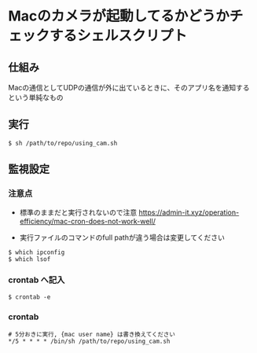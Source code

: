 # Macのカメラが起動してるかどうかチェックするシェルスクリプト

## 仕組み
Macの通信としてUDPの通信が外に出ているときに、そのアプリ名を通知するという単純なもの

## 実行
```
$ sh /path/to/repo/using_cam.sh
```

## 監視設定
### 注意点
- 標準のままだと実行されないので注意
https://admin-it.xyz/operation-efficiency/mac-cron-does-not-work-well/

- 実行ファイルのコマンドのfull pathが違う場合は変更してください
```
$ which ipconfig
$ which lsof
```

### crontab へ記入
```
$ crontab -e
```

### crontab
```
# 5分おきに実行, {mac user name} は書き換えてください
*/5 * * * * /bin/sh /path/to/repo/using_cam.sh
```